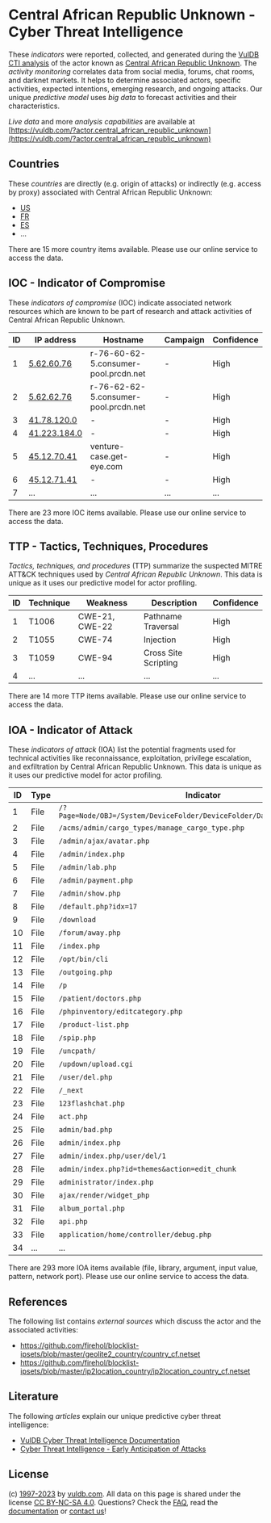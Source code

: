 # Central African Republic Unknown - Cyber Threat Intelligence

These _indicators_ were reported, collected, and generated during the [VulDB CTI analysis](https://vuldb.com/?kb.cti) of the actor known as [Central African Republic Unknown](https://vuldb.com/?actor.central_african_republic_unknown). The _activity monitoring_ correlates data from social media, forums, chat rooms, and darknet markets. It helps to determine associated actors, specific activities, expected intentions, emerging research, and ongoing attacks. Our unique _predictive model_ uses _big data_ to forecast activities and their characteristics.

_Live data_ and more _analysis capabilities_ are available at [https://vuldb.com/?actor.central_african_republic_unknown](https://vuldb.com/?actor.central_african_republic_unknown)

## Countries

These _countries_ are directly (e.g. origin of attacks) or indirectly (e.g. access by proxy) associated with Central African Republic Unknown:

* [US](https://vuldb.com/?country.us)
* [FR](https://vuldb.com/?country.fr)
* [ES](https://vuldb.com/?country.es)
* ...

There are 15 more country items available. Please use our online service to access the data.

## IOC - Indicator of Compromise

These _indicators of compromise_ (IOC) indicate associated network resources which are known to be part of research and attack activities of Central African Republic Unknown.

ID | IP address | Hostname | Campaign | Confidence
-- | ---------- | -------- | -------- | ----------
1 | [5.62.60.76](https://vuldb.com/?ip.5.62.60.76) | r-76-60-62-5.consumer-pool.prcdn.net | - | High
2 | [5.62.62.76](https://vuldb.com/?ip.5.62.62.76) | r-76-62-62-5.consumer-pool.prcdn.net | - | High
3 | [41.78.120.0](https://vuldb.com/?ip.41.78.120.0) | - | - | High
4 | [41.223.184.0](https://vuldb.com/?ip.41.223.184.0) | - | - | High
5 | [45.12.70.41](https://vuldb.com/?ip.45.12.70.41) | venture-case.get-eye.com | - | High
6 | [45.12.71.41](https://vuldb.com/?ip.45.12.71.41) | - | - | High
7 | ... | ... | ... | ...

There are 23 more IOC items available. Please use our online service to access the data.

## TTP - Tactics, Techniques, Procedures

_Tactics, techniques, and procedures_ (TTP) summarize the suspected MITRE ATT&CK techniques used by _Central African Republic Unknown_. This data is unique as it uses our predictive model for actor profiling.

ID | Technique | Weakness | Description | Confidence
-- | --------- | -------- | ----------- | ----------
1 | T1006 | CWE-21, CWE-22 | Pathname Traversal | High
2 | T1055 | CWE-74 | Injection | High
3 | T1059 | CWE-94 | Cross Site Scripting | High
4 | ... | ... | ... | ...

There are 14 more TTP items available. Please use our online service to access the data.

## IOA - Indicator of Attack

These _indicators of attack_ (IOA) list the potential fragments used for technical activities like reconnaissance, exploitation, privilege escalation, and exfiltration by Central African Republic Unknown. This data is unique as it uses our predictive model for actor profiling.

ID | Type | Indicator | Confidence
-- | ---- | --------- | ----------
1 | File | `/?Page=Node/OBJ=/System/DeviceFolder/DeviceFolder/DateTime/Action=Submit` | High
2 | File | `/acms/admin/cargo_types/manage_cargo_type.php` | High
3 | File | `/admin/ajax/avatar.php` | High
4 | File | `/admin/index.php` | High
5 | File | `/admin/lab.php` | High
6 | File | `/admin/payment.php` | High
7 | File | `/admin/show.php` | High
8 | File | `/default.php?idx=17` | High
9 | File | `/download` | Medium
10 | File | `/forum/away.php` | High
11 | File | `/index.php` | Medium
12 | File | `/opt/bin/cli` | Medium
13 | File | `/outgoing.php` | High
14 | File | `/p` | Low
15 | File | `/patient/doctors.php` | High
16 | File | `/phpinventory/editcategory.php` | High
17 | File | `/product-list.php` | High
18 | File | `/spip.php` | Medium
19 | File | `/uncpath/` | Medium
20 | File | `/updown/upload.cgi` | High
21 | File | `/user/del.php` | High
22 | File | `/_next` | Low
23 | File | `123flashchat.php` | High
24 | File | `act.php` | Low
25 | File | `admin/bad.php` | High
26 | File | `admin/index.php` | High
27 | File | `admin/index.php/user/del/1` | High
28 | File | `admin/index.php?id=themes&action=edit_chunk` | High
29 | File | `administrator/index.php` | High
30 | File | `ajax/render/widget_php` | High
31 | File | `album_portal.php` | High
32 | File | `api.php` | Low
33 | File | `application/home/controller/debug.php` | High
34 | ... | ... | ...

There are 293 more IOA items available (file, library, argument, input value, pattern, network port). Please use our online service to access the data.

## References

The following list contains _external sources_ which discuss the actor and the associated activities:

* https://github.com/firehol/blocklist-ipsets/blob/master/geolite2_country/country_cf.netset
* https://github.com/firehol/blocklist-ipsets/blob/master/ip2location_country/ip2location_country_cf.netset

## Literature

The following _articles_ explain our unique predictive cyber threat intelligence:

* [VulDB Cyber Threat Intelligence Documentation](https://vuldb.com/?kb.cti)
* [Cyber Threat Intelligence - Early Anticipation of Attacks](https://www.scip.ch/en/?labs.20201022)

## License

(c) [1997-2023](https://vuldb.com/?kb.changelog) by [vuldb.com](https://vuldb.com/?kb.about). All data on this page is shared under the license [CC BY-NC-SA 4.0](https://creativecommons.org/licenses/by-nc-sa/4.0/). Questions? Check the [FAQ](https://vuldb.com/?kb.faq), read the [documentation](https://vuldb.com/?kb) or [contact us](https://vuldb.com/?contact)!
